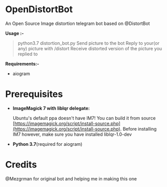 # OpenDistortBot
An Open Source Image distortion telegram bot based on @DistortBot

**Usage :-**
> python3.7 distortion_bot.py
> Send picture to the bot
> Reply to your(or any) picture with /distort
> Receive distorted version of the picture you replied to

**Requirements:-** 
- aiogram

# Prerequisites
- **ImageMagick 7 with liblqr delegate:** 

    Ubuntu's default ppa doesn't have IM7! You can build it from source [https://imagemagick.org/script/install-source.php](https://imagemagick.org/script/install-source.php). Before 
    installing IM7 however, make sure you have installed liblqr-1.0-dev

- **Python 3.7**(required for aiogram)

# Credits
@Mezgrman for original bot and helping me in making this one
